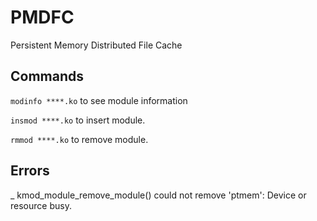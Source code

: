 # PMDFC
Persistent Memory Distributed File Cache

## Commands

```modinfo ****.ko``` to see module information

```insmod ****.ko``` to insert module.

```rmmod ****.ko``` to remove module.



## Errors

_  kmod_module_remove_module() could not remove 'ptmem': Device or resource busy.
